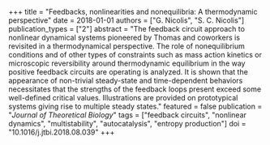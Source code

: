 +++
title = "Feedbacks, nonlinearities and nonequilibria: A thermodynamic perspective"
date = 2018-01-01
authors = ["G. Nicolis", "S. C. Nicolis"]
publication_types = ["2"]
abstract = "The feedback circuit approach to nonlinear dynamical systems pioneered by Thomas and coworkers is revisited in a thermodynamical perspective. The role of nonequilibrium conditions and of other types of constraints such as mass action kinetics or microscopic reversibility around thermodynamic equilibrium in the way positive feedback circuits are operating is analyzed. It is shown that the appearance of non-trivial steady-state and time-dependent behaviors necessitates that the strengths of the feedback loops present exceed some well-defined critical values. Illustrations are provided on prototypical systems giving rise to multiple steady states."
featured = false
publication = "*Journal of Theoretical Biology*"
tags = ["feedback circuits", "nonlinear dynamics", "multistability", "autocatalysis", "entropy production"]
doi = "10.1016/j.jtbi.2018.08.039"
+++

